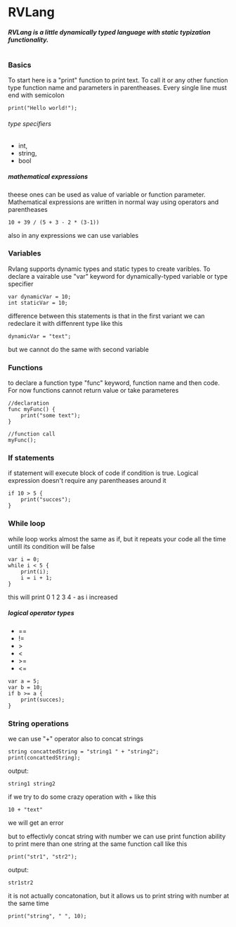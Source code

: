 # RVLang
##### RVLang is a little dynamically typed language with static typization functionality.
#
#
#

### Basics
To start here is a "print" function to print text.
To call it or any other function type function name and parameters in parentheases.
Every single line must end with semicolon

```
print("Hello world!");
```

###### type specifiers
- int,
- string,
- bool

##### mathematical expressions 
theese ones can be used as value of variable or function parameter.
Mathematical expressions are written in normal way using operators and parentheases

```
10 + 39 / (5 + 3 - 2 * (3-1))
```

also in any expressions we can use variables

### Variables

Rvlang supports dynamic types and static types to create varibles.
To declare a vairable use "var" keyword for dynamically-typed variable or type specifier

```
var dynamicVar = 10;
int staticVar = 10;
```

difference between this  statements is that in the first variant we can redeclare it with diffenrent type like this

```
dynamicVar = "text";
```

but we cannot do the same with second variable

### Functions

to declare a function type "func" keyword, function name and then code.
For now functions cannot return value or take parameteres

```
//declaration
func myFunc() {
    print("some text");
}

//function call
myFunc();
```

### If statements

if statement will execute block of code if condition is true.
Logical expression doesn't require any parentheases around it

```
if 10 > 5 {
    print("succes");    
}
```

### While loop

while loop works almost the same as if, but it repeats your code all the time untill its 
condition will be false

```
var i = 0;
while i < 5 {
    print(i);
    i = i + 1;
}
```

this will print 0 1 2 3 4 - as i increased

##### logical operator types
- ==
- !=
- \>
- \<
- \>=
- \<=
```
var a = 5;
var b = 10;
if b >= a {
    print(succes);
}
```

### String operations
we can use "+" operator also to concat strings 
```
string concattedString = "string1 " + "string2";
print(concattedString);
```

output:
```
string1 string2
```

if we try to do some crazy operation with + like this
```
10 + "text"
```
we will get an error


but to effectivly concat string with number we can use print function ability to 
print mere than one string at the same function call like this

```
print("str1", "str2");
```
output:
```
str1str2
```

it is not actually concatonation, but it allows us to print string with number at the same time
```
print("string", " ", 10);
```
